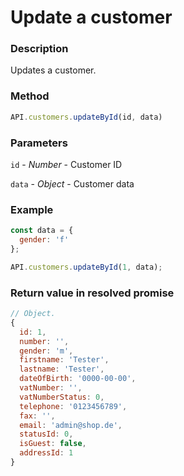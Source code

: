 # Update a customer

### Description

Updates a customer.

### Method

```js
API.customers.updateById(id, data)
```

### Parameters

`id` - *Number* - Customer ID

`data` - *Object* - Customer data

### Example

```js
const data = {
  gender: 'f'
};

API.customers.updateById(1, data);
```

### Return value in resolved promise

```js
// Object.
{
  id: 1,
  number: '',
  gender: 'm',
  firstname: 'Tester',
  lastname: 'Tester',
  dateOfBirth: '0000-00-00',
  vatNumber: '',
  vatNumberStatus: 0,
  telephone: '0123456789',
  fax: '',
  email: 'admin@shop.de',
  statusId: 0,
  isGuest: false,
  addressId: 1
}
```
